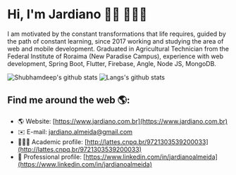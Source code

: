 # Hi, I'm Jardiano 👋🏽 👨🏽‍💻

I am motivated by the constant transformations that life requires, guided by the path of constant learning, since 2017 working and studying the area of web and mobile development. Graduated in Agricultural Technician from the Federal Institute of Roraima (New Paradise Campus), experience with web development, Spring Boot, Flutter, Firebase, Angle, Node JS, MongoDB.

![Shubhamdeep's github stats](https://github-readme-stats.vercel.app/api?username=jardianoalmeida&show_icons=true&hide_border=true)
![Langs's github stats](https://github-readme-stats.vercel.app/api/top-langs/?username=jardianoalmeida&layout=compact)


## Find me around the web 🌎:
- 🌎 Website: [https://www.jardiano.com.br](https://www.jardiano.com.br) 
- ✉️ E-mail: [jardiano.almeida@gmail.com](mailto:jardiano.almeida@gmail.com)
- 👨🏽‍🔬 Academic profile: [http://lattes.cnpq.br/9721303539200033](http://lattes.cnpq.br/9721303539200033)
- 💼 Professional profile: [https://www.linkedin.com/in/jardianoalmeida](https://www.linkedin.com/in/jardianoalmeida) 
